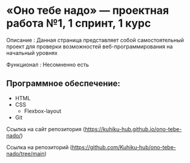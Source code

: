 # «Оно тебе надо» — проектная работа №1, 1 спринт, 1 курс 

Описание : Данная страница представляет собой самостоятельный проект для проверки возможностей веб-программирования на начальный уровнях

Функционал : Несомненно есть

## Программное обеспечение:
* HTML
* CSS
  * Flexbox-layout
* Git

Ссылка на сайт репозитория (https://kuhiku-hub.github.io/ono-tebe-nado/)

Ссылка на репозиторий (https://github.com/Kuhiku-hub/ono-tebe-nado/tree/main)
